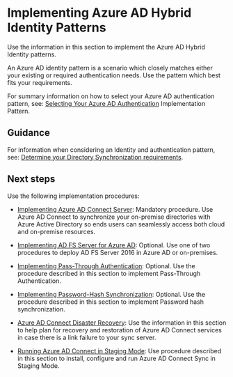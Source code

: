 # Implementing Azure AD Hybrid Identity Patterns

Use the information in this section to implement the Azure AD Hybrid Identity patterns.

An Azure AD identity pattern is a scenario which closely matches either your existing or required authentication needs. Use the pattern which best fits your requirements. 

For summary information on how to select your Azure AD authentication pattern, see:  [Selecting Your Azure AD Authentication](1.7-Selecting-your-Azure-AD-Authentication-Implementation-Pattern.md) Implementation Pattern.



## Guidance

For information when considering an Identity and authentication pattern, see:  [Determine your Directory Synchronization requirements](https://docs.microsoft.com/en-us/azure/active-directory/active-directory-hybrid-identity-design-considerations-directory-sync-requirements).



## Next steps

Use the following implementation procedures:

  - [Implementing Azure AD Connect Server](2.1-Implementing-Azure-AD-Connect-Server.md):  Mandatory procedure. Use Azure AD Connect to synchronize your on-premise directories with Azure Active Directory so ends users can seamlessly access both cloud and on-premise resources.

  - [Implementing AD FS Server for Azure AD](2.2-Implementing-ADFS-Server-2016-for-Azure-AD.md):  Optional. Use one of two procedures to deploy AD FS Server 2016 in Azure AD or on-premises.

  - [Implementing Pass-Through Authentication](2.3-Implementing-Pass-Through-Authentication.md): Optional. Use the procedure described in this section to implement Pass-Through Authentication.

  - [Implementing Password-Hash Synchronization](2.3-Implementing-Pass-Through-Authentication.md): Optional. Use the procedure described in this section to implement Password hash synchronization.

  - [Azure AD Connect Disaster Recovery](2.5-Azure-AD-Connect-Disaster-Recovery.md): Use the information in this section to help plan for recovery and restoration of Azure AD Connect services in case there is a link failure to your sync server. 

  - [Running Azure AD Connect in Staging Mode](2.6-Running-Azure-AD-Connect-in-Staging-Mode.md):  Use procedure described in this section to install, configure and run Azure AD Connect Sync in Staging Mode.


